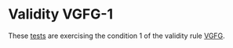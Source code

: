 # Validity VGFG-1

These [tests](.) are exercising the condition 1 of the validity rule [VGFG](../vgfg/Readme.md).
